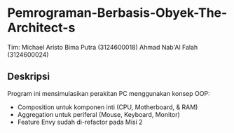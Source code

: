 # Pemrograman-Berbasis-Obyek-The-Architect-s
Tim: 
Michael Aristo Bima Putra (3124600018)
Ahmad Nab'Al Falah (3124600024)

## Deskripsi
Program ini mensimulasikan perakitan PC menggunakan konsep OOP:
- Composition untuk komponen inti (CPU, Motherboard, & RAM)
- Aggregation untuk periferal (Mouse, Keyboard, Monitor)
- Feature Envy sudah di-refactor pada Misi 2
